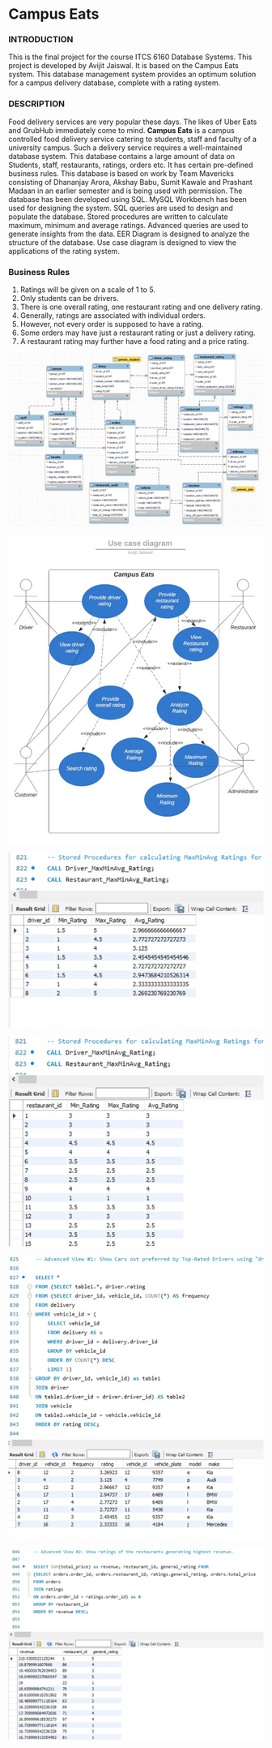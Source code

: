# Campus Eats

### INTRODUCTION
This is the final project for the course ITCS 6160 Database Systems. This project is developed by Avijit Jaiswal. It is based on the Campus Eats system. This database management system provides an optimum solution for a campus delivery database, complete with a rating system. 

### DESCRIPTION
Food delivery services are very popular these days. The likes of Uber Eats and GrubHub immediately come to mind. **Campus Eats** is a campus controlled food delivery service catering to students, staff and faculty of a university campus. Such a delivery service requires a well-maintained database system. This database contains a large amount of data on Students, staff, restaurants, ratings, orders etc. It has certain pre-defined business rules. This database is based on work by Team Mavericks consisting of Dhananjay Arora, Akshay Babu, Sumit Kawale and Prashant Madaan in an earlier semester and is being used with permission. The database has been developed using SQL. MySQL Workbench has been used for designing the system. SQL queries are used to design and populate the database. Stored procedures are written to calculate maximum, minimum and average ratings. Advanced queries are used to generate insights from the data. EER Diagram is designed to analyze the structure of the database. Use case diagram is designed to view the applications of the rating system.

### Business Rules
1. Ratings will be given on a scale of 1 to 5.
1. Only students can be drivers.
1. There is one overall rating, one restaurant rating and one delivery rating.
1. Generally, ratings are associated with individual orders.
1. However, not every order is supposed to have a rating.
1. Some orders may have just a restaurant rating or just a delivery rating.
1. A restaurant rating may further have a food rating and a price rating.


![alt text](https://github.com/avijitj-hub/campus_eats/blob/main/images/EERD%20Campus%20Eats.PNG?raw=true)

![alt text](https://github.com/avijitj-hub/campus_eats/blob/main/images/use_case_diagram.jpg?raw=true)

![alt text](https://github.com/avijitj-hub/campus_eats/blob/main/images/sp_driver.jpg?raw=true)

![alt text](https://github.com/avijitj-hub/campus_eats/blob/main/images/sp_restaurant.jpg?raw=true)

![alt text](https://github.com/avijitj-hub/campus_eats/blob/main/images/advq1.jpg?raw=true)

![alt text](https://github.com/avijitj-hub/campus_eats/blob/main/images/advq2.jpg?raw=true)

